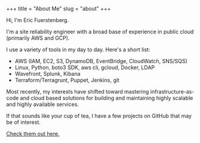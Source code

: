 +++
title = "About Me"
slug = "about"
+++

Hi, I'm Eric Fuerstenberg.

I'm a site reliability engineer with a broad base of experience in public cloud (primarily AWS and GCP).

I use a variety of tools in my day to day. Here's a short list:

- AWS (IAM, EC2, S3, DynamoDB, EventBridge, CloudWatch, SNS/SQS)
- Linux, Python, boto3 SDK, aws cli, gcloud, Docker, LDAP
- Wavefront, Splunk, Kibana
- Terraform/Terragrunt, Puppet, Jenkins, git

Most recently, my interests have shifted toward mastering infrastructure-as-code and cloud based solutions for building and maintaining highly scalable and highly available services. 

If that sounds like your cup of tea, I have a few projects on GitHub that may be of interest. 

[Check them out here.](https://github.com/ericfuerstenberg)